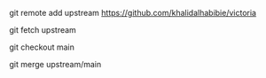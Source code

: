 git remote add upstream https://github.com/khalidalhabibie/victoria

git fetch upstream

git checkout main

git merge upstream/main